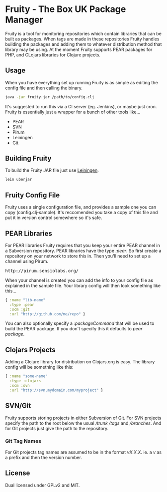 # Fruity - The Box UK Package Manager

Fruity is a tool for monitoring repositories which contain libraries that can be
built as packages.  When tags are made in these repositories Fruity handles
building the packages and adding them to whatever distribution method that library
may be using.  At the moment Fruity supports PEAR packages for PHP, and CLojars libraries
for Clojure projects.

## Usage

When you have everything set up running Fruity is as simple as editing the config
file and then calling the binary.

```bash
java -jar fruity.jar /path/to/config.clj
```

It's suggested to run this via a CI server (eg. Jenkins), or maybe just cron.
Fruity is essentially just a wrapper for a bunch of other tools like...

* PEAR
* SVN
* Pirum
* Leiningen
* Git

## Building Fruity

To build the Fruity JAR file just use [Leiningen](https://github.com/technomancy/leiningen).

```bash
lein uberjar
```

## Fruity Config File

Fruity uses a single configuration file, and provides a sample one you can copy (config.clj-sample).
It's reccomended you take a copy of this file and put it in version control somewhere so
it's safe.

## PEAR Libraries

For PEAR libraries Fruity requires that you keep your entire PEAR channel in a
Subversion repository. PEAR libraries have the type *:pear*.  So first create a
repository on your network to store this in.  Then you'll need to set up a channel
using Pirum.

<pre>
http://pirum.sensiolabs.org/
</pre>

When your channel is created you can add the info to your config file as explained in
the sample file.  Your library config will then look something like this...

```clojure
{ :name "lib-name"
  :type :pear
  :scm :git
  :url "http://github.com/me/repo" }
```

You can also optionally specify a *:packageCommand* that will be used to build the PEAR
package.  If you don't specify this it defaults to _pear package_.

## Clojars Projects

Adding a Clojure library for distribution on Clojars.org is easy.  The library config
will be something like this:

```clojure
{ :name "some-name"
  :type :clojars
  :scm :svn
  :url "http://svn.mydomain.com/myproject" }
```

## SVN/Git

Fruity supports storing projects in either Subversion of Git.  For SVN projects specify
the path to the root below the usual */trunk* */tags* and */branches*.  And for Git
projects just give the path to the repository.

### Git Tag Names

For Git projects tag names are assumed to be in the format *vX.X.X*.  ie. a *v* as a
prefix and then the version number.

## License

Dual licensed under GPLv2 and MIT.

